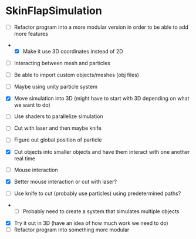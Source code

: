 # SkinFlapSimulation

- [ ] Refactor program into a more modular version in order to be able to add more features
- - [x] Make it use 3D coordinates instead of 2D
- [ ] Interacting between mesh and particles
- [ ] Be able to import custom objects/meshes (obj files)
- [ ] Maybe using unity particle system
- [x] Move simulation into 3D (might have to start with 3D depending on what we want to do)
- [ ] Use shaders to parallelize simulation
- [ ] Cut with laser and then maybe knife
- [ ] Figure out global position of particle
- [x] Cut objects into smaller objects and have them interact with one another real time 
- [ ] Mouse interaction

- [x] Better mouse interaction or cut with laser?
- [ ] Use knife to cut (probably use particles) using predetermined paths?
- - [ ] Probably need to create a system that simulates multiple objects
- [x] Try it out in 3D (have an idea of how much work we need to do)
- [ ] Refactor program into something more modular
